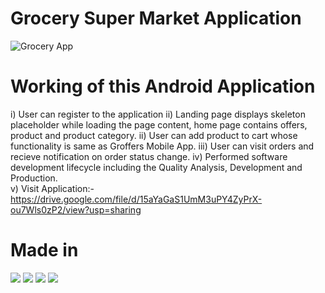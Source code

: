 # Grocery Super Market Application

![Grocery App](https://i.postimg.cc/jdvM8QYS/HOME.jpg)


# Working of this Android Application

i)   User can register to the application
ii)  Landing page displays skeleton placeholder while loading the page content, home page contains offers, product and product category. 
ii)  User can add product to cart whose functionality is same as Groffers Mobile App.
iii) User can visit orders and recieve notification on order status change.
iv) Performed software development lifecycle including the Quality Analysis, Development and Production.  
v)  Visit Application:-https://drive.google.com/file/d/15aYaGaS1UmM3uPY4ZyPrX-ou7Wls0zP2/view?usp=sharing     


# Made in
![](https://img.shields.io/badge/Framework-ReactNative-informational?style=flat&logo=<LOGO_NAME>&logoColor=white&color=2bbc8a) 
![](https://img.shields.io/badge/Database-MongoDb-informational?style=flat&logo=<LOGO_NAME>&logoColor=white&color=2bbc8a) 
![](https://img.shields.io/badge/Storage-Firebase-informational?style=flat&logo=<LOGO_NAME>&logoColor=white&color=2bbc8a) 
![](https://img.shields.io/badge/Backend-Expressjs-informational?style=flat&logo=<LOGO_NAME>&logoColor=white&color=2bbc8a)

